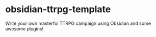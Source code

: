 # obsidian-ttrpg-template
Write your own masterful TTRPG campaign using Obsidian and some awesome plugins!
